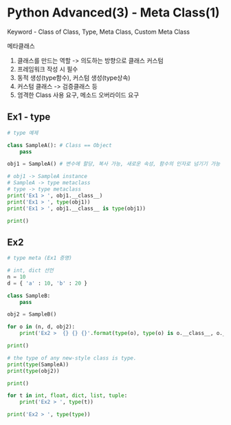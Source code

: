 # Python Advanced(3) - Meta Class(1)
Keyword - Class of Class, Type, Meta Class, Custom Meta Class

메타클래스
1. 클래스를 만드는 역할 -> 의도하는 방향으로 클래스 커스텀
2. 프레임워크 작성 시 필수
3. 동적 생성(type함수), 커스텀 생성(type상속)
4. 커스텀 클래스 -> 검증클래스 등
5. 엄격한 Class 사용 요구, 메소드 오버라이드 요구

## Ex1 - type
```python
# type 예제

class SampleA(): # Class == Object
    pass

obj1 = SampleA() # 변수에 할당, 복사 가능, 새로운 속성, 함수의 인자로 넘기기 가능

# obj1 -> SampleA instance
# SampleA -> type metaclass
# type -> type metaclass
print('Ex1 > ', obj1.__class__)
print('Ex1 > ', type(obj1))
print('Ex1 > ', obj1.__class__ is type(obj1))

print()
```

## Ex2
```python
# type meta (Ex1 증명)

# int, dict 선언
n = 10
d = { 'a' : 10, 'b' : 20 }

class SampleB:
    pass

obj2 = SampleB()

for o in (n, d, obj2):
    print('Ex2 >  {} {} {}'.format(type(o), type(o) is o.__class__, o.__class__.__class__))

print()

# the type of any new-style class is type.
print(type(SampleA))
print(type(obj2))

print()

for t in int, float, dict, list, tuple:
    print('Ex2 > ', type(t))

print('Ex2 > ', type(type))
```